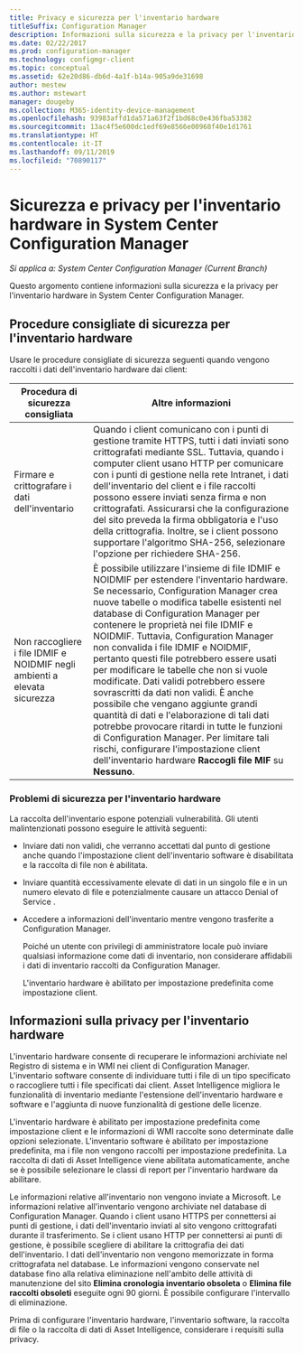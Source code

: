```yaml
---
title: Privacy e sicurezza per l'inventario hardware
titleSuffix: Configuration Manager
description: Informazioni sulla sicurezza e la privacy per l'inventario hardware in System Center Configuration Manager.
ms.date: 02/22/2017
ms.prod: configuration-manager
ms.technology: configmgr-client
ms.topic: conceptual
ms.assetid: 62e20d86-db6d-4a1f-b14a-905a9de31698
author: mestew
ms.author: mstewart
manager: dougeby
ms.collection: M365-identity-device-management
ms.openlocfilehash: 93983affd1da571a63f2f1bd68c0e436fba53382
ms.sourcegitcommit: 13ac4f5e600dc1edf69e8566e00968f40e1d1761
ms.translationtype: HT
ms.contentlocale: it-IT
ms.lasthandoff: 09/11/2019
ms.locfileid: "70890117"
---
```

# <a name="security-and-privacy-for-hardware-inventory-in-system-center-configuration-manager"></a>Sicurezza e privacy per l'inventario hardware in System Center Configuration Manager

*Si applica a: System Center Configuration Manager (Current Branch)*

Questo argomento contiene informazioni sulla sicurezza e la privacy per l'inventario hardware in System Center Configuration Manager.  

##  <a name="BKMK_Security_HardwareInventory"></a> Procedure consigliate di sicurezza per l'inventario hardware  
 Usare le procedure consigliate di sicurezza seguenti quando vengono raccolti i dati dell'inventario hardware dai client:  

|Procedura di sicurezza consigliata|Altre informazioni|  
|----------------------------|----------------------|  
|Firmare e crittografare i dati dell'inventario|Quando i client comunicano con i punti di gestione tramite HTTPS, tutti i dati inviati sono crittografati mediante SSL. Tuttavia, quando i computer client usano HTTP per comunicare con i punti di gestione nella rete Intranet, i dati dell'inventario del client e i file raccolti possono essere inviati senza firma e non crittografati. Assicurarsi che la configurazione del sito preveda la firma obbligatoria e l'uso della crittografia. Inoltre, se i client possono supportare l'algoritmo SHA-256, selezionare l'opzione per richiedere SHA-256.|  
|Non raccogliere i file IDMIF e NOIDMIF negli ambienti a elevata sicurezza|È possibile utilizzare l'insieme di file IDMIF e NOIDMIF per estendere l'inventario hardware. Se necessario, Configuration Manager crea nuove tabelle o modifica tabelle esistenti nel database di Configuration Manager per contenere le proprietà nei file IDMIF e NOIDMIF. Tuttavia, Configuration Manager non convalida i file IDMIF e NOIDMIF, pertanto questi file potrebbero essere usati per modificare le tabelle che non si vuole modificate. Dati validi potrebbero essere sovrascritti da dati non validi. È anche possibile che vengano aggiunte grandi quantità di dati e l'elaborazione di tali dati potrebbe provocare ritardi in tutte le funzioni di Configuration Manager. Per limitare tali rischi, configurare l'impostazione client dell'inventario hardware **Raccogli file MIF** su **Nessuno**.|  

### <a name="security-issues-for-hardware-inventory"></a>Problemi di sicurezza per l'inventario hardware  
 La raccolta dell'inventario espone potenziali vulnerabilità. Gli utenti malintenzionati possono eseguire le attività seguenti:  

- Inviare dati non validi, che verranno accettati dal punto di gestione anche quando l'impostazione client dell'inventario software è disabilitata e la raccolta di file non è abilitata.  

- Inviare quantità eccessivamente elevate di dati in un singolo file e in un numero elevato di file e potenzialmente causare un attacco Denial of Service .  

- Accedere a informazioni dell'inventario mentre vengono trasferite a Configuration Manager.  

  Poiché un utente con privilegi di amministratore locale può inviare qualsiasi informazione come dati di inventario, non considerare affidabili i dati di inventario raccolti da Configuration Manager.  

  L'inventario hardware è abilitato per impostazione predefinita come impostazione client.  

##  <a name="BKMK_Privacy_HardwareInventory"></a> Informazioni sulla privacy per l'inventario hardware  
 L'inventario hardware consente di recuperare le informazioni archiviate nel Registro di sistema e in WMI nei client di Configuration Manager. L'inventario software consente di individuare tutti i file di un tipo specificato o raccogliere tutti i file specificati dai client. Asset Intelligence migliora le funzionalità di inventario mediante l'estensione dell'inventario hardware e software e l'aggiunta di nuove funzionalità di gestione delle licenze.  

 L'inventario hardware è abilitato per impostazione predefinita come impostazione client e le informazioni di WMI raccolte sono determinate dalle opzioni selezionate. L'inventario software è abilitato per impostazione predefinita, ma i file non vengono raccolti per impostazione predefinita. La raccolta di dati di Asset Intelligence viene abilitata automaticamente, anche se è possibile selezionare le classi di report per l'inventario hardware da abilitare.  

 Le informazioni relative all'inventario non vengono inviate a Microsoft. Le informazioni relative all'inventario vengono archiviate nel database di Configuration Manager. Quando i client usano HTTPS per connettersi ai punti di gestione, i dati dell'inventario inviati al sito vengono crittografati durante il trasferimento. Se i client usano HTTP per connettersi ai punti di gestione, è possibile scegliere di abilitare la crittografia dei dati dell'inventario. I dati dell'inventario non vengono memorizzate in forma crittografata nel database. Le informazioni vengono conservate nel database fino alla relativa eliminazione nell'ambito delle attività di manutenzione del sito **Elimina cronologia inventario obsoleta** o **Elimina file raccolti obsoleti** eseguite ogni 90 giorni. È possibile configurare l'intervallo di eliminazione.  

 Prima di configurare l'inventario hardware, l'inventario software, la raccolta di file o la raccolta di dati di Asset Intelligence, considerare i requisiti sulla privacy.  
